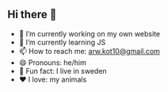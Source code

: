 ## Hi there 👋

- 🔭 I’m currently working on my own website
- 🌱 I’m currently learning JS
- 📫 How to reach me: arw.kot10@gmail.com
- 😄 Pronouns: he/him
- 🧊 Fun fact: I live in sweden
- ❤️ I love: my animals
